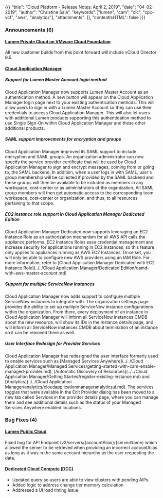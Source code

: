 {{{
"title": "Cloud Platform - Release Notes: April 2, 2019",
"date": "04-02-2019",
"author": "Christine Sala",
"keywords":["lumen", "cam", "clc", "cpc-vcf", "aws", "analytics"],
"attachments": [],
"contentIsHTML": false
}}}

### Announcements (6)

#### [Lumen Private Cloud on VMware Cloud Foundation](https://www.ctl.io/centurylink-private-cloud-on-vmware-cloud-foundation/)

All new customer builds from this point forward will include vCloud Director 9.5.

#### [Cloud Application Manager](https://www.ctl.io/cloud-application-manager/)

##### Support for Lumen Master Account login method

Cloud Application Manager now supports Lumen Master Account as an authentication method. A new button will appear on the Cloud Application Manager login page next to your existing authentication methods. This will allow users to sign in with a Lumen Master Account so they can use their credentials to access Cloud Application Manager. This will also let users with additional Lumen products supporting this authentication method to use Single Sign-On within Cloud Application Manager and these other additional products.

##### SAML support improvements for encryption and groups

Cloud Application Manager improved its SAML support to include encryption and SAML groups. An organization administrator can now specify the service provider certificate that will be used by Cloud Application Manager to sign and encrypt messages, coming from or going to, the SAML backend. In addition, when a user logs in with SAML, user's group membership will be collected if provided by the SAML backend and these groups will then be available to be included as members in any workspace, cost-center or as administrators of the organization. All SAML group members will then get automatic access to the corresponding team workspace, cost-center or organization, and thus, to all resources pertaining to that scope.

##### EC2 instance role support in Cloud Application Manager Dedicated Edition

Cloud Application Manager Dedicated now supports leveraging an EC2 Instance Role as an authorization mechanism for all AWS API calls the appliance performs. EC2 Instance Roles ease credential management and increase security for applications running in EC2 instances, so this feature only applies to appliances running as AWS EC2 Instances. Once set, you will only be able to configure new AWS providers using an IAM Role. For more information, refer to [Cloud Application Manager Dedicated with EC2 Instance Role](../../Cloud Application Manager/Dedicated Edition/camd-with-aws-master-account.md)

##### Support for multiple ServiceNow instances

Cloud Application Manager now adds support to configure multiple ServiceNow instances to integrate with. The organization settings page provides the ability to set up multiple ServiceNow instance configurations within the organization. From there, every deployment of an instance in Cloud Application Manager will inform all ServiceNow instances CMDB about the new resource, will show its IDs in the instance details page, and will inform all ServiceNow instances CMDB about termination of an instance so it can be removed there as well.

##### User Interface Redesign for Provider Services

Cloud Application Manager has redesigned the user interface formerly used to enable services such as [Managed Services Anywhere](../../Cloud Application Manager/Managed Services/getting-started-with-cam-enable-managed-provider.md), [Automatic Discovery of Resources](../../Cloud Application Manager/Getting Started/register-existing-instance.md) and [Analytics](../../Cloud Application Manager/analytics/cloudapplicationmanageranalyticsui.md). The services toggles that were available in the Edit Provider dialog has been moved to a new tab called Services in the provider details page, where you can manage them and see additional details such as the status of your Managed Services Anywhere enabled locations.

### Bug Fixes (4)

#### [Lumen Public Cloud](https://www.ctl.io/cloud-platform/)

Fixed bug for API Endpoint /v2/servers/{accountAlias}/{serverName} which allowed the server to be retrieved when providing an incorrect accountAlias as long as it was in the same account hierarchy as the user requesting the data.

#### [Dedicated Cloud Compute (DCC)](https://www.ctl.io/dedicated-cloud-compute/)

* Updated query so users are able to view clusters with pending AIPs
* Added logic to address change tier memory calculation
* Addressed a UI load timing issue
